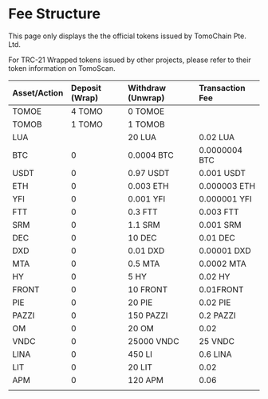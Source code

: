 # Fee Structure

This page only displays the the official tokens issued by TomoChain Pte. Ltd.

For TRC-21 Wrapped tokens issued by other projects, please refer to their token information on TomoScan.

|  Asset/Action | Deposit \(Wrap\) | Withdraw \(Unwrap\) | Transaction Fee |
| :--- | :--- | :--- | :--- |
| TOMOE | 4 TOMO | 0 TOMOE |  |
| TOMOB | 1 TOMO | 1 TOMOB |  |
| LUA |  | 20 LUA | 0.02 LUA |
| BTC | 0 | 0.0004 BTC | 0.0000004 BTC |
| USDT | 0 | 0.97 USDT | 0.001 USDT |
| ETH | 0 | 0.003 ETH | 0.000003 ETH |
| YFI | 0 | 0.001 YFI | 0.000001 YFI |
| FTT | 0 | 0.3 FTT | 0.003 FTT |
| SRM | 0 | 1.1 SRM | 0.001 SRM |
| DEC | 0 | 10 DEC | 0.01 DEC |
| DXD | 0 | 0.01 DXD | 0.00001 DXD |
| MTA | 0 | 0.5 MTA | 0.0002 MTA |
| HY | 0 | 5 HY | 0.02 HY |
| FRONT | 0 | 10 FRONT | 0.01FRONT |
| PIE | 0 | 20 PIE | 0.02 PIE |
| PAZZI | 0 | 150 PAZZI | 0.2 PAZZI |
| OM | 0 | 20 OM | 0.02 |
| VNDC | 0 | 25000 VNDC | 25 VNDC |
| LINA | 0 | 450 LI | 0.6 LINA |
| LIT | 0 | 20 LIT | 0.02 |
| APM | 0 | 120 APM | 0.06 |
|  |  |  |  |






